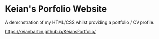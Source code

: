﻿# Keian's Porfolio Website

A demonstration of my HTML/CSS whilst providing a portfolio / CV profile.

https://keianbarton.github.io/KeiansPortfolio/